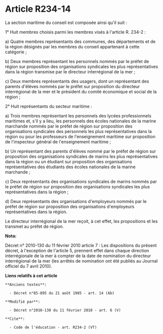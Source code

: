 # Article R234-14

La section maritime du conseil est composée ainsi qu'il suit : 

1° Huit membres choisis parmi les membres visés à l'article R. 234-2 : 

a) Quatre membres représentants des communes, des départements et de la région désignés par les membres du conseil
appartenant à cette catégorie ; 

b) Deux membres représentant les personnels nommés par le préfet de région sur proposition des organisations syndicales les
plus représentatives dans la région transmise par le directeur interrégional de la mer ; 

c) Deux membres représentants des usagers, dont un représentant des parents d'élèves nommés par le préfet sur proposition du
directeur interrégional de la mer et le président du comité économique et social de la région ; 

2° Huit représentants du secteur maritime : 

a) Trois membres représentant les personnels des lycées professionnels maritimes et, s'il y a lieu, les personnels des écoles
nationales de la marine marchande nommés par le préfet de région sur proposition des organisations syndicales des personnels
les plus représentatives dans la région ou pour les professeurs de l'enseignement maritime sur proposition de l'inspecteur
général de l'enseignement maritime ; 

b) Un représentant des parents d'élèves nommé par le préfet de région sur proposition des organisations syndicales de marins
les plus représentatives dans la région ou un étudiant sur proposition des organisations représentatives des étudiants des
écoles nationales de la marine marchande ; 

c) Deux représentants des organisations syndicales de marins nommés par le préfet de région sur proposition des organisations
syndicales les plus représentatives dans la région ; 

d) Deux représentants des organisations d'employeurs nommés par le préfet de région sur proposition des organisations
d'employeurs représentatives dans la région. 

Le directeur interrégional de la mer reçoit, à cet effet, les propositions et les transmet au préfet de région.

**Nota:**

Décret n° 2010-130 du 11 février 2010 article 7 : Les dispositions du présent décret, à l'exception de l'article 5, prennent
effet dans chaque direction interrégionale de la mer à compter de la date de nomination du directeur interrégional de la mer
(les arrêtés de nomination ont été publiés au Journal officiel du 7 avril 2010).

**Liens relatifs à cet article**

	**Anciens textes**:

	  - Décret n°85-895 du 21 août 1985 - art. 14 (Ab)

	**Modifié par**:

	  - Décret n°2010-130 du 11 février 2010 - art. 6 (V)

	**Cite**:

	  - Code de l'éducation - art. R234-2 (VT)
